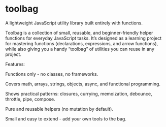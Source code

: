 # toolbag
A lightweight JavaScript utility library built entirely with functions.

Toolbag is a collection of small, reusable, and beginner-friendly helper functions for everyday JavaScript tasks.
It’s designed as a learning project for mastering functions (declarations, expressions, and arrow functions), while also giving you a handy “toolbag” of utilities you can reuse in any project.

Features:

Functions only - no classes, no frameworks.

Covers math, arrays, strings, objects, async, and functional programming.

Shows practical patterns: closures, currying, memoization, debounce, throttle, pipe, compose.

Pure and reusable helpers (no mutation by default).

Small and easy to extend - add your own tools to the bag.
